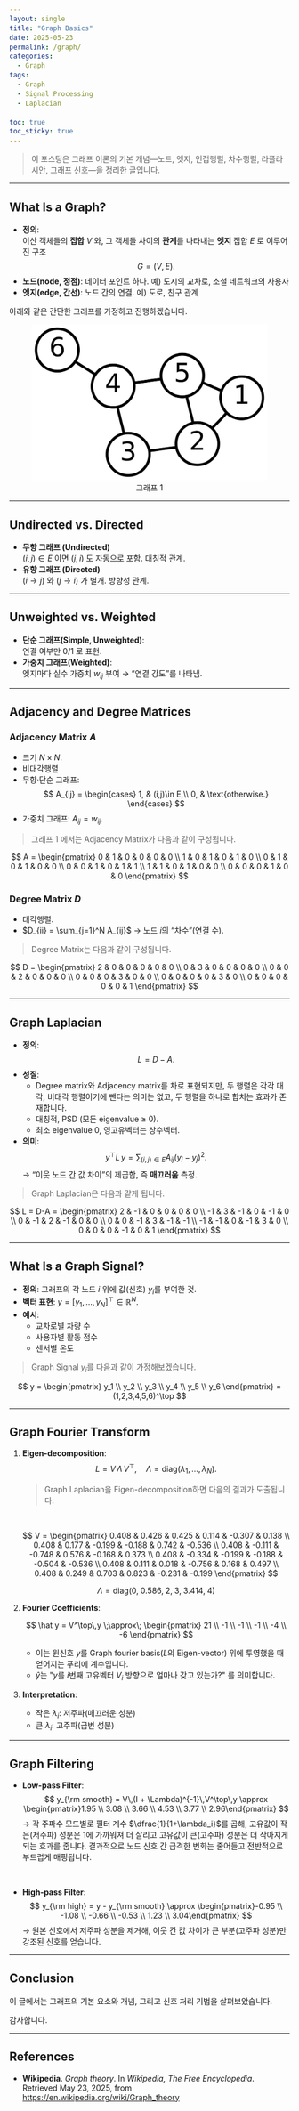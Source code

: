 ```yaml
---
layout: single  
title: "Graph Basics"  
date: 2025-05-23  
permalink: /graph/  
categories:  
  - Graph
tags:  
  - Graph  
  - Signal Processing  
  - Laplacian  

toc: true  
toc_sticky: true  
---
```


> 이 포스팅은 그래프 이론의 기본 개념—노드, 엣지, 인접행렬, 차수행렬, 라플라시안, 그래프 신호—을 정리한 글입니다.

---

## What Is a Graph?

- **정의**:  
  이산 객체들의 **집합** $V$ 와, 그 객체들 사이의 **관계**를 나타내는 **엣지** 집합 $E$ 로 이루어진 구조  
  $$
    G = (V, E).
  $$
- **노드(node, 정점)**: 데이터 포인트 하나. 예) 도시의 교차로, 소셜 네트워크의 사용자  
- **엣지(edge, 간선)**: 노드 간의 연결. 예) 도로, 친구 관계  

아래와 같은 간단한 그래프를 가정하고 진행하겠습니다.

<figure style="text-align: center;">
  <img src="/assets/img/graph/graph.png" alt="Graph Structure" />
  <figcaption>그래프 1 </figcaption>
</figure>

---

## Undirected vs. Directed

- **무향 그래프 (Undirected)**  
  $(i,j)\in E$ 이면 $(j,i)$ 도 자동으로 포함. 대칭적 관계.  
- **유향 그래프 (Directed)**  
  $(i \to j)$ 와 $(j \to i)$ 가 별개. 방향성 관계.  

---

## Unweighted vs. Weighted

- **단순 그래프(Simple, Unweighted)**:  
  연결 여부만 0/1 로 표현.  
- **가중치 그래프(Weighted)**:  
  엣지마다 실수 가중치 $w_{ij}$ 부여 → “연결 강도”를 나타냄.  

---

## Adjacency and Degree Matrices

### Adjacency Matrix $A$

- 크기 $N\times N$.  
- 비대각행렬
- 무향·단순 그래프:  
  $$
    A_{ij} = \begin{cases}
      1, & (i,j)\in E,\\
      0, & \text{otherwise.}
    \end{cases}
  $$
- 가중치 그래프: $A_{ij}=w_{ij}$.

> 그래프 1 에서는 Adjacency Matrix가 다음과 같이 구성됩니다.

$$
A = \begin{pmatrix}
0 & 1 & 0 & 0 & 0 & 0 \\
1 & 0 & 1 & 0 & 1 & 0 \\
0 & 1 & 0 & 1 & 0 & 0 \\
0 & 0 & 1 & 0 & 1 & 1 \\
1 & 1 & 0 & 1 & 0 & 0 \\
0 & 0 & 0 & 1 & 0 & 0
\end{pmatrix}
$$

### Degree Matrix $D$

- 대각행렬.  
- $D_{ii} = \sum_{j=1}^N A_{ij}$ → 노드 $i$의 “차수”(연결 수).  

> Degree Matrix는 다음과 같이 구성됩니다.

$$
D = \begin{pmatrix}
2 & 0 & 0 & 0 & 0 & 0 \\
0 & 3 & 0 & 0 & 0 & 0 \\
0 & 0 & 2 & 0 & 0 & 0 \\
0 & 0 & 0 & 3 & 0 & 0 \\
0 & 0 & 0 & 0 & 3 & 0 \\
0 & 0 & 0 & 0 & 0 & 1
\end{pmatrix}
$$

---

## Graph Laplacian

- **정의**:  
  $$
    L = D - A.
  $$
- **성질**:  
    - Degree matrix와 Adjacency matrix를 차로 표현되지만, 두 행렬은 각각 대각, 비대각 행렬이기에 뺀다는 의미는 없고, 두 행렬을 하나로 합치는 효과가 존재합니다. 
  - 대칭적, PSD (모든 eigenvalue ≥ 0).  
  - 최소 eigenvalue $0$, 영고유벡터는 상수벡터.  
- **의미**:  
  $$
    y^\top L\,y
    = \sum_{(i,j)\in E}A_{ij}(y_i - y_j)^2.
  $$
  → “이웃 노드 간 값 차이”의 제곱합, 즉 **매끄러움** 측정.  

> Graph Laplacian은 다음과 같게 됩니다.

$$
L = D-A = 
\begin{pmatrix}
    2 & -1 &  0 &  0 &  0 &  0 \\
    -1 &  3 & -1 &  0 & -1 &  0 \\
    0 & -1 &  2 & -1 &  0 &  0 \\
    0 &  0 & -1 &  3 & -1 & -1 \\
    -1 & -1 &  0 & -1 &  3 &  0 \\
    0 &  0 &  0 & -1 &  0 &  1
\end{pmatrix}
$$

---

## What Is a Graph Signal?

- **정의**: 그래프의 각 노드 $i$ 위에 값(신호) $y_i$를 부여한 것.  
- **벡터 표현**: $y = [y_1,\dots,y_N]^\top \in \mathbb R^N$.  
- **예시**:  
  - 교차로별 차량 수  
  - 사용자별 활동 점수  
  - 센서별 온도  

> Graph Signal $y_i$를 다음과 같이 가정해보겠습니다.

$$
y = \begin{pmatrix}
y_1 \\ y_2 \\ y_3 \\ y_4 \\ y_5 \\ y_6
\end{pmatrix}
=(1,2,3,4,5,6)^\top
$$

---

## Graph Fourier Transform

1. **Eigen-decomposition**:  
   $$
     L = V\,\Lambda\,V^\top,\quad \Lambda=\mathrm{diag}(\lambda_1,\dots,\lambda_N).
   $$
   > Graph Laplacian을 Eigen-decomposition하면 다음의 결과가 도출됩니다.
    
    <br/>

    $$
    V = \begin{pmatrix}
    0.408 &  0.426 &  0.425 &  0.114 & -0.307 &  0.138 \\
    0.408 &  0.177 & -0.199 & -0.188 &  0.742 & -0.536 \\
    0.408 & -0.111 & -0.748 &  0.576 & -0.168 &  0.373 \\
    0.408 & -0.334 & -0.199 & -0.188 & -0.504 & -0.536 \\
    0.408 &  0.111 &  0.018 & -0.756 &  0.168 &  0.497 \\
    0.408 &  0.249 &  0.703 &  0.823 & -0.231 & -0.199
    \end{pmatrix}
    $$

    $$
    \Lambda = \mathrm{diag}\bigl(0,\;0.586,\;2,\;3,\;3.414,\;4\bigr)
    $$

2. **Fourier Coefficients**:  

   $$
    \hat y = V^\top\,y
    \;\approx\;
    \begin{pmatrix}
    21 \\ -1 \\ -1 \\ -1 \\ -4 \\ -6
    \end{pmatrix}
    $$
    - 이는 원신호 $y$를 Graph fourier basis($L$의 Eigen-vector) 위에 투영했을 때 얻어지는 푸리에 계수입니다.
    - $\hat{y}$는 "$y$를 $i$번째 고유벡터 $V_i$ 방향으로 얼마나 갖고 있는가?" 를 의미합니다.

3. **Interpretation**:  
   - 작은 $\lambda_i$: 저주파(매끄러운 성분)  
   - 큰 $\lambda_i$: 고주파(급변 성분)  

---

## Graph Filtering

- **Low-pass Filter**:  
  $$  
    y_{\rm smooth} = V\,(I + \Lambda)^{-1}\,V^\top\,y
    \approx
    \begin{pmatrix}1.95 \\ 3.08 \\ 3.66 \\ 4.53 \\ 3.77 \\ 2.96\end{pmatrix}
  $$
  $\rightarrow$ 각 주파수 모드별로 필터 계수 $\dfrac{1}{1+\lambda_i}$를 곱해, 고유값이 작은(저주파) 성분은 1에 가까워져 더 살리고 고유값이 큰(고주파) 성분은 더 작아지게 되는 효과를 줍니다. 결과적으로 노드 신호 간 급격한 변화는 줄어들고 전반적으로 부드럽게 매핑됩니다. 
<br/>

- **High-pass Filter**:  
  $$  
    y_{\rm high} = y - y_{\rm smooth}
    \approx
    \begin{pmatrix}-0.95 \\ -1.08 \\ -0.66 \\ -0.53 \\ 1.23 \\ 3.04\end{pmatrix}
  $$
    $\rightarrow$ 원본 신호에서 저주파 성분을 제거해, 이웃 간 값 차이가 큰 부분(고주파 성분)만 강조된 신호를 얻습니다.
---

## Conclusion

이 글에서는 그래프의 기본 요소와 개념, 그리고 신호 처리 기법을 살펴보았습니다.

감사합니다. 

---

## References

- **Wikipedia**. *Graph theory*. In _Wikipedia, The Free Encyclopedia_. Retrieved May 23, 2025, from https://en.wikipedia.org/wiki/Graph_theory
